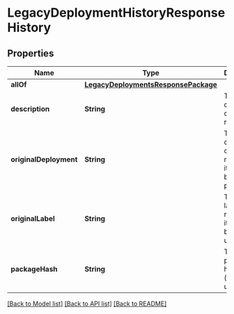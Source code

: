 # LegacyDeploymentHistoryResponseHistory

## Properties
Name | Type | Description | Notes
------------ | ------------- | ------------- | -------------
**allOf** | [**LegacyDeploymentsResponsePackage**](LegacyDeploymentsResponsePackage.md) |  | [optional] 
**description** | **String** | The description of the release. | [optional] 
**originalDeployment** | **String** | The original deployment of the release, if it&#39;s ever been promoted. | [optional] 
**originalLabel** | **String** | The original label of the release, if it&#39;s ever been updated. | [optional] 
**packageHash** | **String** | The package&#39;s hash value (internal use). | [optional] 

[[Back to Model list]](../README.md#documentation-for-models) [[Back to API list]](../README.md#documentation-for-api-endpoints) [[Back to README]](../README.md)


